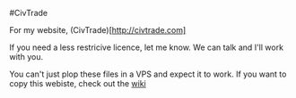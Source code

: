 #CivTrade

For my website, (CivTrade)[http://civtrade.com]

If you need a less restricive licence, let me know. We can talk and I'll work with you.

You can't just plop these files in a VPS and expect it to work. If you want to copy this webiste, check out the [wiki](https://github.com/minicl55/civtrade/wiki)
